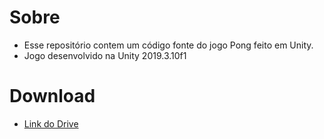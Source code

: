 # Sobre
- Esse repositório contem um código fonte do jogo Pong feito em Unity.
- Jogo desenvolvido na Unity 2019.3.10f1

# Download
- [Link do Drive](https://drive.google.com/file/d/1PYbV0q-_NhHkYubV-pJPRnw_wOS8xkfX/view?usp=sharing)

